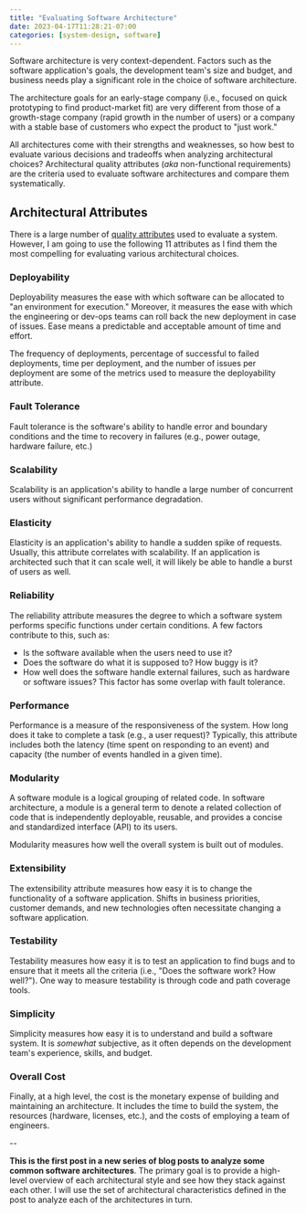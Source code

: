 ```yaml
---
title: "Evaluating Software Architecture"
date: 2023-04-17T11:28:21-07:00
categories: [system-design, software]
---
```


Software architecture is very context-dependent. Factors such as the software application's goals, the development team's size and budget, and business needs play a significant role in the choice of software architecture.

<!--more-->

The architecture goals for an early-stage company (i.e., focused on quick prototyping to find product-market fit) are very different from those of a  growth-stage company (rapid growth in the number of users) or a company with a stable base of customers who expect the product to "just work."

All architectures come with their strengths and weaknesses, so how best to evaluate various decisions and tradeoffs when analyzing architectural choices? Architectural quality attributes (*aka* non-functional requirements) are the criteria used to evaluate software architectures and compare them systematically.

## Architectural Attributes

There is a large number of [quality attributes](https://en.wikipedia.org/wiki/List_of_system_quality_attributes) used to evaluate a system. However, I am going to use the following 11 attributes as I find them the most compelling for evaluating various architectural choices.

### Deployability
Deployability measures the ease with which software can be allocated to "an environment for execution." Moreover, it measures the ease with which the engineering or dev-ops teams can roll back the new deployment in case of issues. Ease means a predictable and acceptable amount of time and effort.

The frequency of deployments, percentage of successful to failed deployments, time per deployment, and the number of issues per deployment are some of the metrics used to measure the deployability attribute.

### Fault Tolerance
Fault tolerance is the software's ability to handle error and boundary conditions and the time to recovery in failures (e.g., power outage, hardware failure, etc.)

### Scalability
Scalability is an application's ability to handle a large number of concurrent users without significant performance degradation.

### Elasticity
Elasticity is an application's ability to handle a sudden spike of requests. Usually, this attribute correlates with scalability. If an application is architected such that it can scale well, it will likely be able to handle a burst of users as well.

### Reliability
The reliability attribute measures the degree to which a software system performs specific functions under certain conditions. A few factors contribute to this, such as:

- Is the software available when the users need to use it?
- Does the software do what it is supposed to? How buggy is it?
- How well does the software handle external failures, such as hardware or software issues? This factor has some overlap with fault tolerance.

### Performance
Performance is a measure of the responsiveness of the system. How long does it take to complete a task (e.g., a user request)? Typically, this attribute includes both the latency (time spent on responding to an event) and capacity (the number of events handled in a given time).

### Modularity
A software module is a logical grouping of related code. In software architecture, a module is a general term to denote a related collection of code that is independently deployable, reusable, and provides a concise and standardized interface (API) to its users.

Modularity measures how well the overall system is built out of modules.

### Extensibility
The extensibility attribute measures how easy it is to change the functionality of a software application. Shifts in business priorities, customer demands, and new technologies often necessitate changing a software application.

### Testability
Testability measures how easy it is to test an application to find bugs and to ensure that it meets all the criteria (i.e., "Does the software work? How well?"). One way to measure testability is through code and path coverage tools.

### Simplicity
Simplicity measures how easy it is to understand and build a software system. It is *somewhat* subjective, as it often depends on the development team's experience, skills, and budget.

### Overall Cost
Finally, at a high level, the cost is the monetary expense of building and maintaining an architecture. It includes the time to build the system, the resources (hardware, licenses, etc.), and the costs of employing a team of engineers.


--

**This is the first post in a new series of blog posts to analyze some common software architectures**. The primary goal is to provide a high-level overview of each architectural style and see how they stack against each other. I will use the set of architectural characteristics defined in the post to analyze each of the architectures in turn.

